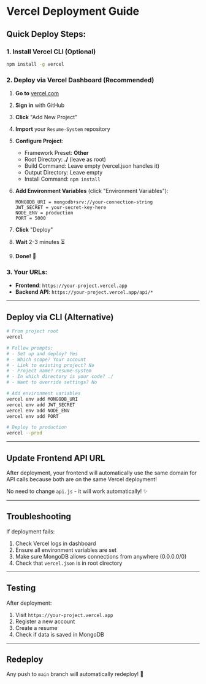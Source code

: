 # Vercel Deployment Guide

## Quick Deploy Steps:

### 1. Install Vercel CLI (Optional)
```bash
npm install -g vercel
```

### 2. Deploy via Vercel Dashboard (Recommended)

1. **Go to** [vercel.com](https://vercel.com)
2. **Sign in** with GitHub
3. **Click** "Add New Project"
4. **Import** your `Resume-System` repository
5. **Configure Project**:
   - Framework Preset: **Other**
   - Root Directory: **./** (leave as root)
   - Build Command: Leave empty (vercel.json handles it)
   - Output Directory: Leave empty
   - Install Command: `npm install`

6. **Add Environment Variables** (click "Environment Variables"):
   ```
   MONGODB_URI = mongodb+srv://your-connection-string
   JWT_SECRET = your-secret-key-here
   NODE_ENV = production
   PORT = 5000
   ```

7. **Click** "Deploy"
8. **Wait** 2-3 minutes ⏳
9. **Done!** 🎉

### 3. Your URLs:
- **Frontend**: `https://your-project.vercel.app`
- **Backend API**: `https://your-project.vercel.app/api/*`

---

## Deploy via CLI (Alternative)

```bash
# From project root
vercel

# Follow prompts:
# - Set up and deploy? Yes
# - Which scope? Your account
# - Link to existing project? No
# - Project name? resume-system
# - In which directory is your code? ./
# - Want to override settings? No

# Add environment variables
vercel env add MONGODB_URI
vercel env add JWT_SECRET
vercel env add NODE_ENV
vercel env add PORT

# Deploy to production
vercel --prod
```

---

## Update Frontend API URL

After deployment, your frontend will automatically use the same domain for API calls because both are on the same Vercel deployment!

No need to change `api.js` - it will work automatically! ✨

---

## Troubleshooting

If deployment fails:
1. Check Vercel logs in dashboard
2. Ensure all environment variables are set
3. Make sure MongoDB allows connections from anywhere (0.0.0.0/0)
4. Check that `vercel.json` is in root directory

---

## Testing

After deployment:
1. Visit `https://your-project.vercel.app`
2. Register a new account
3. Create a resume
4. Check if data is saved in MongoDB

---

## Redeploy

Any push to `main` branch will automatically redeploy! 🚀
